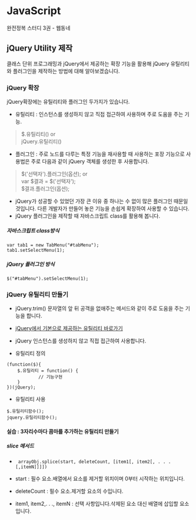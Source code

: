 # JavaScript
완전정복 스터디 3권 - 웹동네 

## jQuery Utility 제작 
클래스 단위 프로그래밍과 jQuery에서 제공하는 확장 기능을 활용해 jQuery 유틸리티와 플러그인을 제작하는 방법에 대해 알아보겠습니다. 

### jQuery 확장

jQuery확장에는 유틸리티와 플러그인 두가지가 있습니다. 
- 유틸리티 : 인스턴스를 생성하지 않고 직접 접근하여 사용하며 주로 도움을 주는 기능. 
 > $.유틸리티()  or <br>
 > jQuery.유틸리티()

- 플러그인 : 주로 노드를 다루는 특정 기능을 재사용할 때 사용하는 포장 기능으로 사용법은 주로 다음과 같이 jQuery 객체를 생성한 후 사용합니다. 
 > $('선택자').플러그인(옵션);  or  <br>
 > var $결과 = $('선택자'); <br>
 > $결과.플러그인(옵션);

- jQuery가 성공할 수 있었던 가장 큰 이유 중 하나는 수 없이 많은 플러그인 때문일 것입니다. 다른 개발자가 만들어 놓은 기능을 손쉽게 확장하여 사용할 수 있습니다.
- jQuery 플러그인을 제작할 때 자바스크립트 class를 활용해 봅니다.  

##### 자바스크립트 class방식 
```
var tab1 = new TabMenu("#tabMenu");
tab1.setSelectMenu(1);
```

##### jQuery 플러그인 방식
```
$("#tabMenu").setSelectMenu(1);
```

### jQuery 유틸리티 만들기 

- jQuery.trim() 문자열의 앞 뒤 공객을 없애주는 메서드와 같이 주로 도움을 주는 기능을 합니다. 
- [jQuery에서 기본으로 제공하는 유틸리티 바로가기](http://api.jquery.com/category/utilities/)

- jQuery 인스턴스를 생성하지 않고 직접 접근하여 사용합니다.

- 유틸리티 정의 
```
(function($){
	$.유틸리티 = function() {
			// 기능구현
	}
})(jQuery);
```

- 유틸리티 사용
```
$.유틸리티함수();
jquery.유틸리티함수();
```

#### 실습 : 3자리수마다 콤마를 추가하는 유틸리티 만들기 

##### slice 메서드 
- ` arrayObj.splice(start, deleteCount, [item1[, item2[, . . . [,itemN]]]])` 

- start : 필수 요소.배열에서 요소를 제거할 위치이며 0부터 시작하는 위치입니다.
- deleteCount : 필수 요소.제거할 요소의 수입니다.
- item1, item2,. . ., itemN : 선택 사항입니다.삭제된 요소 대신 배열에 삽입할 요소입니다.